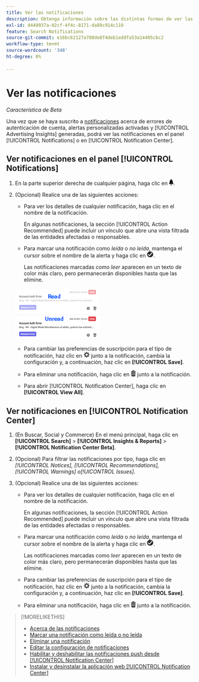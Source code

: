 ```yaml
---
title: Ver las notificaciones
description: Obtenga información sobre las distintas formas de ver las notificaciones.
exl-id: d449937a-02cf-4f4c-8171-da89c914c119
feature: Search Notifications
source-git-commit: e16bc62127a708de8f4deb1eddfa53a14405cbc2
workflow-type: tm+mt
source-wordcount: '348'
ht-degree: 0%

---
```


# Ver las notificaciones

*Característica de Beta*

Una vez que se haya suscrito a [notificaciones](notification-edit.md) acerca de errores de autenticación de cuenta, alertas personalizadas activadas y [!UICONTROL Advertising Insights] generadas, podrá ver las notificaciones en el panel [!UICONTROL Notifications] o en [!UICONTROL Notification Center].

## Ver notificaciones en el panel [!UICONTROL Notifications]

1. En la parte superior derecha de cualquier página, haga clic en ![Notificaciones](/help/search-social-commerce/assets/notifications-panel.png "Notificaciones").

1. (Opcional) Realice una de las siguientes acciones:

   * Para ver los detalles de cualquier notificación, haga clic en el nombre de la notificación.

     En algunas notificaciones, la sección [!UICONTROL Action Recommended] puede incluir un vínculo que abre una vista filtrada de las entidades afectadas o responsables.

   * Para marcar una notificación como *leída* o *no leída*, mantenga el cursor sobre el nombre de la alerta y haga clic en ![Marcar como leída o no leída](/help/search-social-commerce/assets/notifications-read-unread.png "Marcar como leída o no leída").

     Las notificaciones marcadas como *leer* aparecen en un texto de color más claro, pero permanecerán disponibles hasta que las elimine.

   ![Notificaciones leídas y no leídas](/help/search-social-commerce/assets/notifications-read-vs-unread.png "Notificaciones leídas y no leídas")

   * Para cambiar las preferencias de suscripción para el tipo de notificación, haz clic en ![Configuración](/help/search-social-commerce/assets/settings-nc.png "Configuración") junto a la notificación, cambia la configuración y, a continuación, haz clic en **[!UICONTROL Save]**.

   * Para eliminar una notificación, haga clic en ![Eliminar](/help/search-social-commerce/assets/delete.png "Eliminar") junto a la notificación.

   * Para abrir [!UICONTROL Notification Center], haga clic en **[!UICONTROL View All]**.

## Ver notificaciones en [!UICONTROL Notification Center]

1. (En Buscar, Social y Commerce) En el menú principal, haga clic en **[!UICONTROL Search]** > **[!UICONTROL Insights & Reports]** > **[!UICONTROL Notification Center Beta]**.

1. (Opcional) Para filtrar las notificaciones por tipo, haga clic en *[!UICONTROL Notices], [!UICONTROL Recommendations], [!UICONTROL Warnings] o[!UICONTROL Issues]*.

1. (Opcional) Realice una de las siguientes acciones:

   * Para ver los detalles de cualquier notificación, haga clic en el nombre de la notificación.

     En algunas notificaciones, la sección [!UICONTROL Action Recommended] puede incluir un vínculo que abre una vista filtrada de las entidades afectadas o responsables.

   * Para marcar una notificación como *leída* o *no leída*, mantenga el cursor sobre el nombre de la alerta y haga clic en ![Marcar como leída o no leída](/help/search-social-commerce/assets/notifications-read-unread.png "Marcar como leída o no leída").

     Las notificaciones marcadas como *leer* aparecen en un texto de color más claro, pero permanecerán disponibles hasta que las elimine.

   * Para cambiar las preferencias de suscripción para el tipo de notificación, haz clic en ![Configuración](/help/search-social-commerce/assets/settings-nc.png "Configuración") junto a la notificación, cambia la configuración y, a continuación, haz clic en **[!UICONTROL Save]**.

   * Para eliminar una notificación, haga clic en ![Eliminar](/help/search-social-commerce/assets/delete.png "Eliminar") junto a la notificación.

>[!MORELIKETHIS]
>
>* [Acerca de las notificaciones](/help/search-social-commerce/notifications/notification-about.md)
>* [Marcar una notificación como leída o no leída](notification-mark-read-unread.md)
>* [Eliminar una notificación](notification-delete.md)
>* [Editar la configuración de notificaciones](notification-edit.md)
>* [Habilitar y deshabilitar las notificaciones push desde [!UICONTROL Notification Center]](notifications-push-enable-disable.md)
>* [Instalar y desinstalar la aplicación web [!UICONTROL Notification Center]](notification-app-install-uninstall.md)

